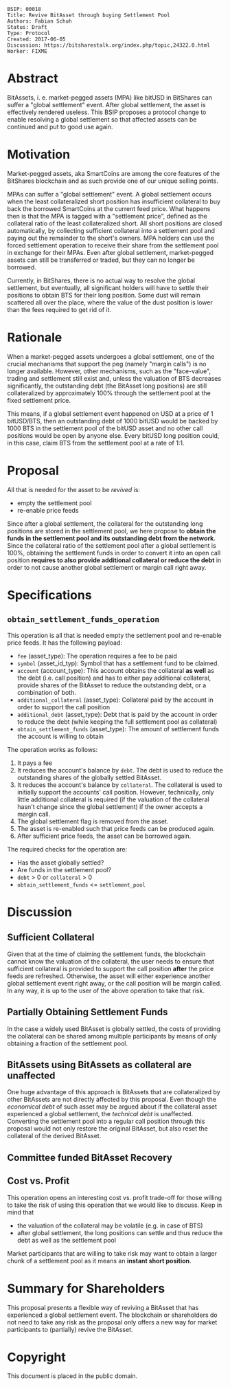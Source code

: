     BSIP: 00018
    Title: Revive BitAsset through buying Settlement Pool
    Authors: Fabian Schuh
    Status: Draft
    Type: Protocol
    Created: 2017-06-05
    Discussion: https://bitsharestalk.org/index.php/topic,24322.0.html
    Worker: FIXME

# Abstract

BitAssets, i. e. market-pegged assets (MPA) like bitUSD in BitShares can suffer
a "global settlement" event. After global settlement, the asset is
effectively rendered useless. This BSIP proposes a protocol change to
enable resolving a global settlement so that affected assets can be
continued and put to good use again.

# Motivation

Market-pegged assets, aka SmartCoins are among the core features of the
BitShares blockchain and as such provide one of our unique selling points.

MPAs can suffer a "global settlement" event. A global settlement occurs
when the least collateralized short position has insufficient collateral
to buy back the borrowed SmartCoins at the current feed price. What
happens then is that the MPA is tagged with a "settlement price",
defined as the collateral ratio of the least collateralized short. All
short positions are closed automatically, by collecting sufficient
collateral into a settlement pool and paying out the remainder to the
short's owners. MPA holders can use the forced settlement operation to
receive their share from the settlement pool in exchange for their MPAs.
Even after global settlement, market-pegged assets can still be
transferred or traded, but they can no longer be borrowed.

Currently, in BitShares, there is no actual way to resolve the global
settlement, but eventually, all significant holders will have to settle
their positions to obtain BTS for their long position. Some dust will
remain scattered all over the place, where the value of the dust
position is lower than the fees required to get rid of it.

# Rationale

When a market-pegged assets undergoes a global settlement, one of the crucial
mechanisms that support the peg (namely "margin calls") is no longer available.
However, other mechanisms, such as the "face-value", trading and settlement
still exist and, unless the valuation of BTS decreases significantly, the
outstanding debt (the BitAsset long positions) are still collateralized by
approximately 100% through the settlement pool at the fixed settlement price.

This means, if a global settlement event happened on USD at a price of 1
bitUSD/BTS, then an outstanding debt of 1000 bitUSD would be backed by
1000 BTS in the settlement pool of the bitUSD asset and no other call
positions would be open by anyone else. Every bitUSD long position
could, in this case, claim BTS from the settlement pool at a rate of
1:1.

# Proposal

All that is needed for the asset to be *revived* is:

* empty the settlement pool
* re-enable price feeds

Since after a global settlement, the collateral for the outstanding long
positions are stored in the settlement pool, we here propose to **obtain
the funds in the settlement pool and its outstanding debt from the
network**. Since the collateral ratio of the settlement pool after a
global settlement is 100%, obtaining the settlement funds in order to
convert it into an open call position **requires to also provide
additional collateral or reduce the debt** in order to not cause another
global settlement or margin call right away.

# Specifications

## `obtain_settlement_funds_operation`

This operation is all that is needed empty the settlement pool and re-enable price feeds.
It has the following payload:

 * `fee` (asset_type): The operation requires a fee to be paid               
 * `symbol` (asset_id_typ): Symbol that has a settlement fund to be claimed.
 * `account` (account_type): This account obtains the collateral **as well** as
   the debt (i.e. call position) and has to either pay additional collateral,
   provide shares of the BitAsset to reduce the outstanding debt, or a combination
   of both.
 * `additional_collateral` (asset_type): Collateral paid by the account in
   order to support the call position
 * `additional_debt` (asset_type): Debt that is paid by the account in order to reduce the
   debt (while keeping the full settlement pool as collateral)
 * `obtain_settlement_funds` (asset_type): The amount of settlement funds the
   account is willing to obtain

The operation works as follows:
 
 1. It pays a fee
 2. It reduces the account's balance by `debt`.
    The debt is used to reduce the outstanding shares of the globally settled BitAsset.
 3. It reduces the account's balance by `collateral`.
    The collateral is used to initially support the accounts' call position.
    However, technically, only little additional collateral is required (if the
    valuation of the collateral hasn't change since the global
    settlement) if the owner accepts a margin call.
 4. The global settlement flag is removed from the asset.          
 5. The asset is re-enabled such that price feeds can be produced again.
 6. After sufficient price feeds, the asset can be borrowed again.

The required checks for the operation are:

 * Has the asset globally settled?
 * Are funds in the settlement pool?
 * `debt` > 0 or `collateral` > 0
 * `obtain_settlement_funds` <= `settlement_pool`

# Discussion

## Sufficient Collateral

Given that at the time of claiming the settlement funds, the blockchain
cannot know the valuation of the collateral, the user needs to ensure
that sufficient collateral is provided to support the call position
**after** the price feeds are refreshed. Otherwise, the asset will
either experience another global settlement event right away, or the
call position will be margin called.  In any way, it is up to the user
of the above operation to take that risk.

## Partially Obtaining Settlement Funds

In the case a widely used BitAsset is globally settled, the costs of providing
the collateral can be shared among multiple participants by means of only
obtaining a fraction of the settlement pool.

## BitAssets using BitAssets as collateral are unaffected

One huge advantage of this approach is BitAssets that are collateralized
by other BitAssets are not directly affected by this proposal. Even
though the *economical debt* of such asset may be argued about if the
collateral asset experienced a global settlement, the *technical debt*
is unaffected. Converting the settlement pool into a regular call
position through this proposal would not only restore the original
BitAsset, but also reset the collateral of the derived BitAsset.

## Committee funded BitAsset Recovery

## Cost vs. Profit

This operation opens an interesting cost vs. profit trade-off for those willing
to take the risk of using this operation that we would like to discuss. Keep in
mind that

 * the valuation of the collateral may be volatile (e.g. in case of BTS)
 * after global settlement, the long positions can settle and thus
   reduce the debt as well as the settlement pool

Market participants that are willing to take risk may want to obtain a larger
chunk of a settlement pool as it means an **instant short position**.

# Summary for Shareholders

This proposal presents a flexible way of reviving a BitAsset that has
experienced a global settlement event. The blockchain or shareholders do
not need to take any risk as the proposal only offers a new way for
market participants to (partially) revive the BitAsset.

# Copyright
This document is placed in the public domain.
